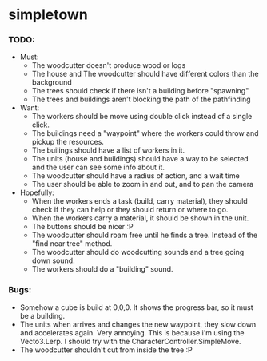 simpletown
==========



### TODO:
- Must:
  - The woodcutter doesn't produce wood or logs
  - The house and The woodcutter should have different colors than the background
  - The trees should check if there isn't a building before "spawning"
  - The trees and buildings aren't blocking the path of the pathfinding
- Want:
  - The workers should be move using double click instead of a single click.
  - The buildings need a "waypoint" where the workers could throw and pickup the resources.
  - The builings should have a list of workers in it.
  - The units (house and buildings) should have a way to be selected and the user can see some info about it.
  - The woodcutter should have a radius of action, and a wait time
  - The user should be able to zoom in and out, and to pan the camera
- Hopefully:
  - When the workers ends a task (build, carry material), they should check if they can help or they should return or where to go.
  - When the workers carry a material, it should be shown in the unit.
  - The buttons should be nicer :P
  - The woodcutter should roam free until he finds a tree. Instead of the "find near tree" method.
  - The woodcutter should do woodcutting sounds and a tree going down sound.
  - The workers should do a "building" sound.

### Bugs:
  - Somehow a cube is build at 0,0,0. It shows the progress bar, so it must be a building.
  - The units when arrives and changes the new waypoint, they slow down and accelerates again. Very annoying. This is because i'm using the Vecto3.Lerp. I should try with the CharacterController.SimpleMove.
  - The woodcutter shouldn't cut from inside the tree :P
